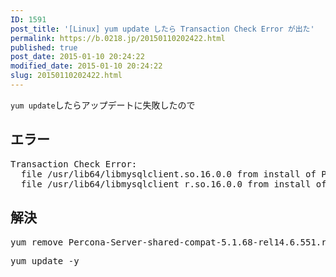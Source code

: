 ```yaml
---
ID: 1591
post_title: '[Linux] yum update したら Transaction Check Error が出た'
permalink: https://b.0218.jp/20150110202422.html
published: true
post_date: 2015-01-10 20:24:22
modified_date: 2015-01-10 20:24:22
slug: 20150110202422.html
---
```

<code>yum update</code>したらアップデートに失敗したので
<!--more-->
<h2>エラー</h2>
<pre class="cmd">
Transaction Check Error:
  file /usr/lib64/libmysqlclient.so.16.0.0 from install of Percona-Server-shared-51-5.1.73-rel14.12.624.rhel6.x86_64 conflicts with file from package Percona-Server-shared-compat-5.1.68-rel14.6.551.rhel6.x86_64
  file /usr/lib64/libmysqlclient_r.so.16.0.0 from install of Percona-Server-shared-51-5.1.73-rel14.12.624.rhel6.x86_64 conflicts with file from package Percona-Server-shared-compat-5.1.68-rel14.6.551.rhel6.x86_64
</pre>

<h2>解決</h2>
<pre class="cmd">yum remove Percona-Server-shared-compat-5.1.68-rel14.6.551.rhel6.x86_64</pre>

<pre class="cmd">yum update -y</pre>